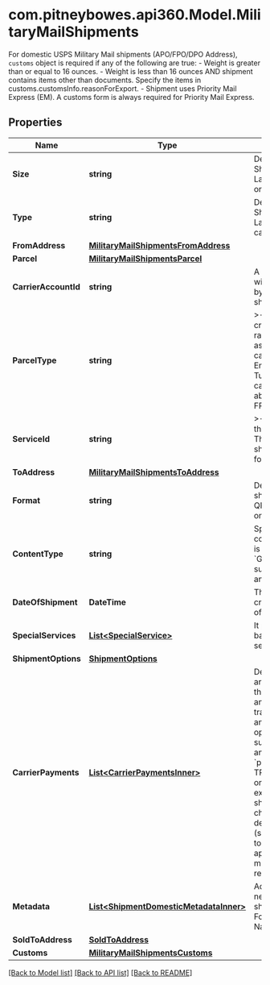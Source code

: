 # com.pitneybowes.api360.Model.MilitaryMailShipments
For domestic USPS Military Mail shipments (APO/FPO/DPO Address), `customs` object is required if any of the following are true:   - Weight is greater than or equal to 16 ounces.   - Weight is less than 16 ounces AND shipment contains items other than documents. Specify the items in customs.customsInfo.reasonForExport.   - Shipment uses Priority Mail Express (EM). A customs form is always required for Priority Mail Express. 

## Properties

Name | Type | Description | Notes
------------ | ------------- | ------------- | -------------
**Size** | **string** | Defines the label size of the Shipment, e.g., Shipping Label having Doc Size (4&#39; X 6&#39; or 8.5&#39; X 11&#39;). | 
**Type** | **string** | Defines the type of the Shipment, e.g., Shipping Label.QR_CODE supported for carrier USPS only as of now. | 
**FromAddress** | [**MilitaryMailShipmentsFromAddress**](MilitaryMailShipmentsFromAddress.md) |  | 
**Parcel** | [**MilitaryMailShipmentsParcel**](MilitaryMailShipmentsParcel.md) |  | 
**CarrierAccountId** | **string** |  A unique identifier associated with the Carrier account used by client users during shipment process. | 
**ParcelType** | **string** | &gt;-Parcel Type is required for creating a shipment while rating a parcel, which varies as per Carrier selection. It has categories like Package, Envelopes, Paks, Boxes, Tube, defined per specific carrier and used in abbreviated form, e.g., FRPKG, LGENV, TUBE, PKG. | 
**ServiceId** | **string** | &gt;-A unique identifier given to the carrier-specific service. This is required for creating a shipment, while it is optional for rating a parcel. | 
**ToAddress** | [**MilitaryMailShipmentsToAddress**](MilitaryMailShipmentsToAddress.md) |  | 
**Format** | **string** | Defines the type of the shipment label that is printed. QR_CODE can be generated only in GIF format. | [optional] 
**ContentType** | **string** | Specifies how the label content is encoded.&lt;br/&gt; URL is supported for &#x60;PDF&#x60; and &#x60;GIF&#x60;. &lt;br/&gt; BASE64 is supported for &#x60;ZPL2&#x60;, &#x60;PNG&#x60;, and &#x60;GIF&#x60;.  | [optional] 
**DateOfShipment** | **DateTime** | The date when shipment is created/shipped. The format of the Date is YYYY-MM-DD. | [optional] 
**SpecialServices** | [**List&lt;SpecialService&gt;**](SpecialService.md) |  It provides a carrier-service based special or extra service. | [optional] 
**ShipmentOptions** | [**ShipmentOptions**](ShipmentOptions.md) |  | [optional] 
**CarrierPayments** | [**List&lt;CarrierPaymentsInner&gt;**](CarrierPaymentsInner.md) | Defines how carrier charges are billed to a third party. Use this field to specify  account and charge type details for transportation and/or duties and taxes. This  field is optional and currently supported for FedEx, UPS, and DHL Express.  - If no &#x60;party&#x60; (who will pay for TRANSPORTATION_CHARGES or duties and taxes) is explicitly specified during shipment creation, the charges will automatically default to the sender (shipper). To direct charges to a different party, the appropriate bill-to details must be provided in the request.  | [optional] 
**Metadata** | [**List&lt;ShipmentDomesticMetadataInner&gt;**](ShipmentDomesticMetadataInner.md) | Additional metadata that needs to be stored for this shipment can be added here. For now, &#39;Cost Account Name&#39; is supported. | [optional] 
**SoldToAddress** | [**SoldToAddress**](SoldToAddress.md) |  | [optional] 
**Customs** | [**MilitaryMailShipmentsCustoms**](MilitaryMailShipmentsCustoms.md) |  | [optional] 

[[Back to Model list]](../../README.md#documentation-for-models) [[Back to API list]](../../README.md#documentation-for-api-endpoints) [[Back to README]](../../README.md)

